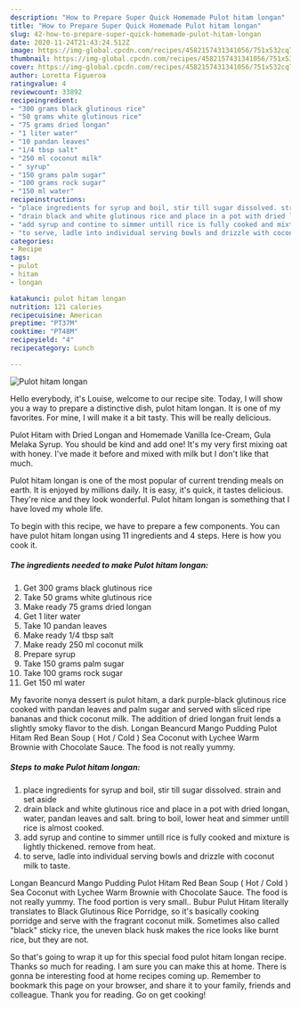 ```yaml
---
description: "How to Prepare Super Quick Homemade Pulot hitam longan"
title: "How to Prepare Super Quick Homemade Pulot hitam longan"
slug: 42-how-to-prepare-super-quick-homemade-pulot-hitam-longan
date: 2020-11-24T21:43:24.512Z
image: https://img-global.cpcdn.com/recipes/4582157431341056/751x532cq70/pulot-hitam-longan-recipe-main-photo.jpg
thumbnail: https://img-global.cpcdn.com/recipes/4582157431341056/751x532cq70/pulot-hitam-longan-recipe-main-photo.jpg
cover: https://img-global.cpcdn.com/recipes/4582157431341056/751x532cq70/pulot-hitam-longan-recipe-main-photo.jpg
author: Loretta Figueroa
ratingvalue: 4
reviewcount: 33892
recipeingredient:
- "300 grams black glutinous rice"
- "50 grams white glutinous rice"
- "75 grams dried longan"
- "1 liter water"
- "10 pandan leaves"
- "1/4 tbsp salt"
- "250 ml coconut milk"
- " syrup"
- "150 grams palm sugar"
- "100 grams rock sugar"
- "150 ml water"
recipeinstructions:
- "place ingredients for syrup and boil, stir till sugar dissolved. strain and set aside"
- "drain black and white glutinous rice and place in a pot with dried longan, water, pandan leaves and salt. bring to boil, lower heat and simmer untill rice is almost cooked."
- "add syrup and contine to simmer untill rice is fully cooked and mixture is lightly thickened. remove from heat."
- "to serve, ladle into individual serving bowls and drizzle with coconut milk to taste."
categories:
- Recipe
tags:
- pulot
- hitam
- longan

katakunci: pulot hitam longan 
nutrition: 121 calories
recipecuisine: American
preptime: "PT37M"
cooktime: "PT48M"
recipeyield: "4"
recipecategory: Lunch

---
```



![Pulot hitam longan](https://img-global.cpcdn.com/recipes/4582157431341056/751x532cq70/pulot-hitam-longan-recipe-main-photo.jpg)

Hello everybody, it's Louise, welcome to our recipe site. Today, I will show you a way to prepare a distinctive dish, pulot hitam longan. It is one of my favorites. For mine, I will make it a bit tasty. This will be really delicious.

Pulot Hitam with Dried Longan and Homemade Vanilla Ice-Cream, Gula Melaka Syrup. You should be kind and add one! It&#39;s my very first mixing oat with honey. I&#39;ve made it before and mixed with milk but I don&#39;t like that much.

Pulot hitam longan is one of the most popular of current trending meals on earth. It is enjoyed by millions daily. It is easy, it's quick, it tastes delicious. They're nice and they look wonderful. Pulot hitam longan is something that I have loved my whole life.


To begin with this recipe, we have to prepare a few components. You can have pulot hitam longan using 11 ingredients and 4 steps. Here is how you cook it.

<!--inarticleads1-->

##### The ingredients needed to make Pulot hitam longan:

1. Get 300 grams black glutinous rice
1. Take 50 grams white glutinous rice
1. Make ready 75 grams dried longan
1. Get 1 liter water
1. Take 10 pandan leaves
1. Make ready 1/4 tbsp salt
1. Make ready 250 ml coconut milk
1. Prepare  syrup
1. Take 150 grams palm sugar
1. Take 100 grams rock sugar
1. Get 150 ml water


My favorite nonya dessert is pulot hitam, a dark purple-black glutinous rice cooked with pandan leaves and palm sugar and served with sliced ripe bananas and thick coconut milk. The addition of dried longan fruit lends a slightly smoky flavor to the dish. Longan Beancurd Mango Pudding Pulot Hitam Red Bean Soup ( Hot / Cold ) Sea Coconut with Lychee Warm Brownie with Chocolate Sauce. The food is not really yummy. 

<!--inarticleads2-->

##### Steps to make Pulot hitam longan:

1. place ingredients for syrup and boil, stir till sugar dissolved. strain and set aside
1. drain black and white glutinous rice and place in a pot with dried longan, water, pandan leaves and salt. bring to boil, lower heat and simmer untill rice is almost cooked.
1. add syrup and contine to simmer untill rice is fully cooked and mixture is lightly thickened. remove from heat.
1. to serve, ladle into individual serving bowls and drizzle with coconut milk to taste.


Longan Beancurd Mango Pudding Pulot Hitam Red Bean Soup ( Hot / Cold ) Sea Coconut with Lychee Warm Brownie with Chocolate Sauce. The food is not really yummy. The food portion is very small.. Bubur Pulut Hitam literally translates to Black Glutinous Rice Porridge, so it&#39;s basically cooking porridge and serve with the fragrant coconut milk. Sometimes also called &#34;black&#34; sticky rice, the uneven black husk makes the rice looks like burnt rice, but they are not. 

So that's going to wrap it up for this special food pulot hitam longan recipe. Thanks so much for reading. I am sure you can make this at home. There is gonna be interesting food at home recipes coming up. Remember to bookmark this page on your browser, and share it to your family, friends and colleague. Thank you for reading. Go on get cooking!
